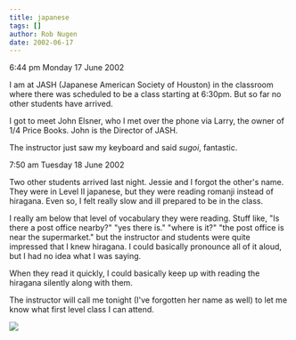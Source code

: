 ```yaml
---
title: japanese
tags: []
author: Rob Nugen
date: 2002-06-17
---
```


<p class=date>6:44 pm Monday 17 June 2002</p>

<p>I am at JASH (Japanese American Society of Houston) in the classroom
where there was scheduled to be a class starting at 6:30pm.  But so far no
other students have arrived.</p>

<p>I got to meet John Elsner, who I met over the phone via Larry, the owner
of 1/4 Price Books.  John is the Director of JASH.</p>

<p>The instructor just saw my keyboard and said <em>sugoi</em>,
fantastic.</p>

<p class=date>7:50 am Tuesday 18 June 2002</p>

<p>Two other students arrived last night.  Jessie and I forgot the other's
name.  They were in Level II japanese, but they were reading romanji instead
of hiragana.  Even so, I felt really slow and ill prepared to be in the
class.</p>

<p>I really am below that level of vocabulary they were reading.  Stuff
like, "Is there a post office nearby?"  "yes there is."  "where is it?"
"the post office is near the supermarket." but the instructor and students
were quite impressed that I knew hiragana.  I could basically pronounce all
of it aloud, but I had no idea what I was saying.</p>

<p>When they read it quickly, I could basically keep up with reading the
hiragana silently along with them.</p>

<p>The instructor will call me tonight (I've forgotten her name as well) to
let me know what first level class I can attend.</p>

<p><img src="/images/rob/wL-ROB.gif"/></p>

